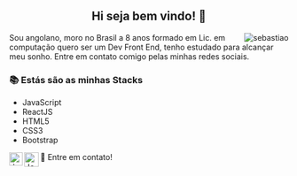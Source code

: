 ## <center> Hi seja bem vindo! 👋</center>

<img align="right" src="https://github-readme-stats.vercel.app/api/top-langs/?username=josesebastiao&hide=html&vue&theme=radical" alt="sebastiao" />

<p>Sou angolano, moro no Brasil a 8 anos formado em Lic. em computação quero ser um Dev Front End, tenho estudado para alcançar meu sonho. Entre em contato comigo pelas minhas redes sociais.</p>


### :books: Estás são as minhas Stacks
  
 - JavaScript
 - ReactJS
 - HTML5
 - CSS3 
 - Bootstrap
 
 <p>
👯 Entre em contato! <a href="https://in.linkedin.com/in/jose-afonso-sebastiao">
  <img align="left" alt="Jose Sebatiao - Linkedin" width="24px" src="https://github.com/TheDudeThatCode/TheDudeThatCode/blob/master/Assets/Linkedin.svg" />
</a><a href="mailto:alfaministro1@gmail.com">
  <img align="left" alt="José Sebastião - Gmail" width="26px" src="https://github.com/TheDudeThatCode/TheDudeThatCode/blob/master/Assets/Gmail.svg" />
</a>
</p>
 
 
